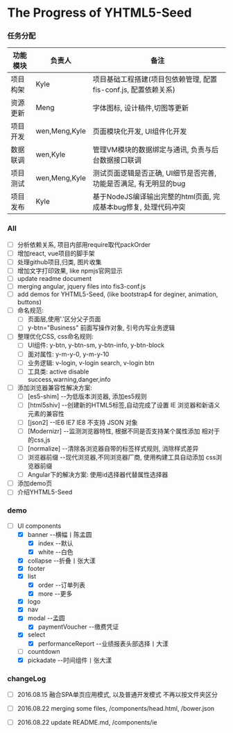 # The Progress of YHTML5-Seed

### **任务分配**

<table cellspacing="0">
  <thead>
   <tr>
     <th>功能模块</td>
     <th>负责人</td>
     <th>备注</td>
   </tr>
  </thead>
  <tbody> 
   <tr>
      <td>项目构架</td>
      <td>Kyle</td>
      <td>项目基础工程搭建(项目包依赖管理, 配置fis-conf.js, 配置依赖关系)</td>
   </tr>
   <tr>
       <td>资源更新</td>
       <td>Meng</td>
       <td>字体图标, 设计稿件,切图等更新 </td>
   </tr>
   <tr>
      <td>项目开发</td>
      <td>wen,Meng,Kyle</td>
      <td>页面模块化开发, UI组件化开发</td>
   </tr>
   <tr>
      <td>数据联调</td>
      <td>wen,Kyle</td>
      <td>管理VM模块的数据绑定与通讯, 负责与后台数据接口联调</td>
   </tr>
   <tr>
      <td>项目测试</td>
      <td>wen,Meng,Kyle</td>
      <td>测试页面逻辑是否正确, UI细节是否完善, 功能是否满足, 有无明显的bug</td>
   </tr>
   <tr>
      <td>项目发布</td>
      <td>Kyle</td>
      <td>基于NodeJS编译输出完整的html页面, 完成基本bug修复, 处理代码冲突  </td>
   </tr>
   </tbody>
</table>

### All
- [ ] 分析依赖关系, 项目内部用require取代packOrder
- [ ] 增加react, vue项目的脚手架
- [ ] 处理github项目,归类, 图片收集
- [ ] 增加文字打印效果, like npmjs官网显示
- [ ] update readme document
- [ ] merging angular, jquery files into fis3-conf.js
- [ ] add demos for YHTML5-Seed, (like bootstrap4 for deginer, animation, buttons)
- [ ] 命名规范:
     - [ ] 页面层,使用'.'区分父子页面
     - [ ] y-btn="Business" 前面写操作对象, 引号内写业务逻辑
- [ ] 整理优化CSS, css命名规则:  
     - [ ] UI组件: y-btn, y-btn-sm, y-btn-info, y-btn-block
     - [ ] 面对属性: y-m-y-0, y-m-y-10
     - [ ] 业务逻辑: v-login, v-login search, v-login btn
     - [ ] 工具类: active disable    
              success,warning,danger,info
- [ ] 添加浏览器兼容性解决方案:
     - [ ] [es5-shim]  --为低版本浏览器, 添加es5规则      
     - [ ] [html5shiv]  --创建新的HTML5标签,自动完成了设置 IE 浏览器和新语义元素的兼容性
     - [ ] [json2]  --IE6 IE7 IE8 不支持 JSON 对象
     - [ ] [Modernizr]  --监测浏览器特性, 根据不同是否支持某个属性添加 相对于的css,js 
     - [ ] [normalize]  --清除各浏览器自带的标签样式规则, 消除样式差异
     - [ ] 浏览器前缀  --现代浏览器,不同浏览器厂商, 使用构建工具自动添加 css浏览器前缀
     - [ ] Angular下的解决方案: 使用id选择器代替属性选择器 
- [ ] 添加demo页
- [ ] 介绍YHTML5-Seed

### demo 
- [ ] UI components
    - [x] banner --横幅丨陈孟圆
        - [x] index  --默认
        - [x] white  --白色
    - [x] collapse  --折叠丨张大漾
    - [x] footer
    - [x] list
        - [x] order  --订单列表
        - [x] more  --更多
    - [x] logo
    - [x] nav
    - [x] modal --孟圆
        - [x]  paymentVoucher  --缴费凭证
    - [x] select 
        - [x] performanceReport  --业绩报表头部选择丨大漾
    - [ ] countdown
    - [x] pickadate  --时间组件丨张大漾

### changeLog
- [ ] 2016.08.15 融合SPA单页应用模式, 以及普通开发模式 不再以按文件夹区分  
- [ ] 2016.08.22 merging some files, /components/head.html, /bower.json
- [ ] 2016.08.22 update README.md, /components/ie 
    

                  
       